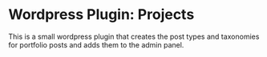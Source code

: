 # Wordpress Plugin: Projects
This is a small wordpress plugin that creates the post types and taxonomies for portfolio posts and adds them to the admin panel.